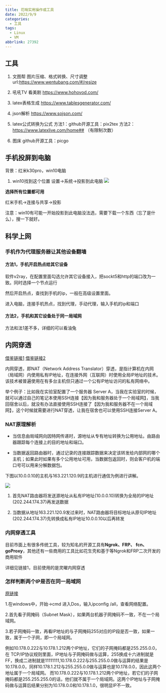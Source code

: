 ```yaml
---
title: 花哨实用操作或工具
date: 2022/9/9
categories:
  - 工具
tags:
  - Linux
  - VM
abbrlink: 27392
---
```



## 工具

1. 文图帮
图片压缩、格式转换、尺寸调整
url:https://www.wentubang.com/#/resize

2. 吼吼TV
看美剧
https://www.hohovod.com/

3. latex表格生成
https://www.tablesgenerator.com/

4. json解析
https://www.sojson.com/

5. latex公式转换为公式
方法1：github开源工具：pix2tex
方法2：https://www.latexlive.com/home##  （有限制次数）

6. 图床
github开源工具：picgo

## 手机投屏到电脑
背景：红米k30pro，win10电脑
1. win10找到这个位置
设置->系统->投影到此电脑
![](https://cdn.jsdelivr.net/gh/gaofeng-lin/picture_bed/img1/80bfa5fec9714098b1d6db014cb405b6.png)

**选择所有位置都可用**

红米手机->连接与共享->投影

注意：win10有可能一开始投影到此电脑没法选，需要下载一个东西（忘了是什么），搜一下就好。

## 科学上网

### 手机作为代理服务器让其他设备翻墙
#### 方法1，手机开启热点给其它设备
软件v2ray，在配置里面勾选允许其它设备接入，把sockt5和http的端口改为一致。同时选择一个节点运行

然后开启热点，查找到手机的ip，一般在高级设置里面。

进入电脑，连接手机热点，找到代理，手动代理，输入手机的ip和端口


#### 方法2，手机和其它设备处于同一局域网
方法和法1差不多，详细的可以看油兔


## 内网穿透
[借鉴链接1](https://juejin.cn/post/6844904169497690120)
[借鉴链接2](https://xumingmingming.github.io/2019/06/28/linux/wai-wang-ssh-lian-jie-nei-wang-windows-shang-linux-xu-ni-ji/)

内网穿透，即NAT（Network Address Translator）穿透，是指计算机在内网（局域网）内使用私有IP地址，在连接外网（互联网）时使用全局IP地址的技术。该技术被普遍使用在有多台主机但只通过一个公有IP地址访问的私有网络中。

举个例子：比如我在实验室配置了一个服务器 Server A，当我在实验室的时候，就可以通过自己的笔记本使用SSH连接【因为我和服务器处于一个局域网】，当我回宿舍以后，就没有办法直接使用SSH连接了【因为我和服务器不在一个局域网】，这个时候就需要进行NAT穿透，让我在宿舍也可以使用SSH连接Server A。

### NAT原理解析
- 当信息由局域网向因特网传递时，源地址从专有地址转换为公用地址。由路由器跟踪每个连接上的目的地址和端口。
  
- 当数据返回路由器时，通过记录的连接跟踪数据来决定该转发给内部网的哪个主机；如果此时如果有多个公用地址可用，当数据包返回时，则会客户机的端口号可以用来分解数据包。

下图以10.0.0.10的主机与163.221.120.9的主机进行通信为例进行讲解。

![](https://p1-jj.byteimg.com/tos-cn-i-t2oaga2asx/gold-user-assets/2020/5/26/17251920e32f946d~tplv-t2oaga2asx-zoom-in-crop-mark:3024:0:0:0.awebp)

1. 首先NAT路由器将发送源地址从私有IP地址(10.0.0.10)转换为全局的IP地址 (202.244.174.37)再发送数据

2. 当数据从地址163.221.120.9发过来时，NAT路由器将目标地址从原句IP地址(202.244.174.37)先转换成私有IP地址10.0.0.10以后再转发

### 内网穿透工具
目前市面上有很多传统工具，较为知名的开源工具有**Ngrok、FRP、 fcn、goProxy**，其他还有一些商用的工具比如花生壳和基于等Ngrok和FRP二次开发的商用软件

详细见链接1，目前使用的是灵曜内网穿透


### 怎样判断两个IP是否在同一局域网
[原链接](https://blog.51cto.com/u_11216726/1967245)


1.在windows中，开始->cmd 进入Dos，输入ipconfig /all，查看网络配置。

2.首先看子网掩码（Subnet Mask），如果两台机器子网掩码不一致，不在一个局域网。

3.若子网掩码一致，再看IP地址的与子网掩码255对应的IP段是否一致，如果一致，属于一个子网，即一个局域网。

例如10.178.0.222与10.178.1.212两个IP地址，它们的子网掩码都是255.255.0.0，在 TCP/IP协议规则里面，IP地址与子网掩码做与运算，255换成十六进制就是FF，换成二进制就是11111111,10.178.0.222与255.255.0.0做与运算的结果是10.178.0.0，同样10.178.1.212与255.255.0.0做与运算也是10.178.0.0，因此这两个地址属于一个局域网。
而10.178.0.222与10.178.1.212两个IP地址，若它们的子网掩码都是255.255.255.0的话，他们就不属于一个局域网。这两个IP地址与子网掩码做与运算后结果分别为10.178.0.0和10.178.1.0，很明显IP不一致。
